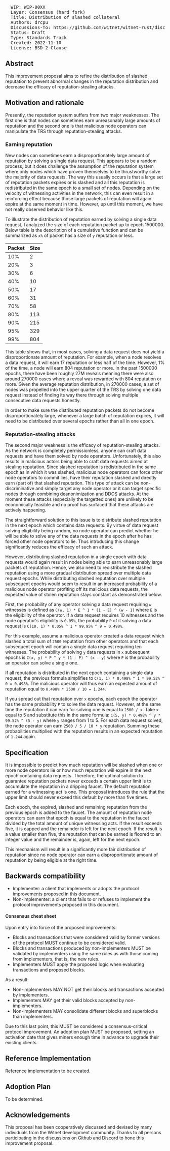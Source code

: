 <pre>
  WIP: WIP-00XX
  Layer: Consensus (hard fork)
  Title: Distribution of slashed collateral
  Authors: drcpu <drcpu@protonmail.com>
  Discussions-To: https://github.com/witnet/witnet-rust/discussions/2271
  Status: Draft
  Type: Standards Track
  Created: 2022-11-10
  License: BSD-2-Clause
</pre>

## Abstract

This improvement proposal aims to refine the distribution of slashed reputation to prevent abnormal changes in the reputation distribution and decrease the efficacy of reputation-stealing attacks.

## Motivation and rationale

Presently, the reputation system suffers from two major weaknesses. The first one is that nodes can sometimes earn unreasonably large amounts of reputation and the second one is that malicious node operators can manipulate the TRS through reputation-stealing attacks.

### Earning reputation

New nodes can sometimes earn a disproportionately large amount of reputation by solving a single data request. This appears to be a random process, but it does challenge the assumption of the reputation system where only nodes which have proven themselves to be thrustworthy solve the majority of data requests. The way this usually occurs is that a large set of reputation packets expires or is slashed and all this reputation is redistributed in the same epoch to a small set of nodes. Depending on the velocity of witnessing activities in the network, this can even result in a reinforcing effect because those large packets of reputation will again expire at the same moment in time. However, up until this moment, we have not really observed behavior like this.

To illustrate the distribution of reputation earned by solving a single data request, I analyzed the size of each reputation packet up to epoch 1500000. Below table is the description of a cumulative function and can be summarized as `x%` of packet has a size of `y` reputation or less.

| Packet | Size |
|--------|------|
|   10%  |    2 |
|   20%  |    3 |
|   30%  |    6 |
|   40%  |   10 |
|   50%  |   17 |
|   60%  |   31 |
|   70%  |   58 |
|   80%  |  113 |
|   90%  |  215 |
|   95%  |  329 |
|   99%  |  804 |

This table shows that, in most cases, solving a data request does not yield a disproportionate amount of reputation. For example, when a node resolves a data request, it will earn 17 reputation or less half of the time. However, 1% of the time, a node will earn 804 reputation or more. In the past 1500000 epochs, there have been roughly 27M reveals meaning there were also around 270000 cases where a reveal was rewarded with 804 reputation or more. Given the average reputation distribution, in 270000 cases, a set of nodes was propelled into the upper quarter of the TRS by solving one data request instead of finding its way there through solving multiple consecutive data requests honestly.

In order to make sure the distributed reputation packets do not become disproportionately large, whenever a large batch of reputation expires, it will need to be distributed over several epochs rather than all in one epoch.

### Reputation-stealing attacks

The second major weakness is the efficacy of reputation-stealing attacks. As the network is completely permissionless, anyone can craft data requests and have them solved by node operators. Unfortunately, this also results in malicious actors being able to craft data requests aimed at stealing reputation. Since slashed reputation is redistributed in the same epoch as in which it was slashed, malicious node operators can force other node operators to commit lies, have their reputation slashed and directly earn (part of) that slashed reputation. This type of attack can be non-discriminative and simply target any node operator or it can target specific nodes through combining deanonimization and DDOS attacks. At the moment these attacks (especially the targetted ones) are unlikely to be economically feasible and no proof has surfaced that these attacks are actively happening.

The straightforward solution to this issue is to distribute slashed reputation in the next epoch which contains data requests. By virtue of data request solving eligibility being random, no node operator can predict whether he will be able to solve any of the data requests in the epoch after he has forced other node operators to lie. Thus introducing this change significantly reduces the efficacy of such an attack.

However, distributing slashed reputation in a single epoch with data requests would again result in nodes being able to earn unreasonably large packets of reputation. Hence, we also need to redistribute the slashed reputation using a more gradual distribution spread over multiple data request epochs. While distributing slashed reputation over multiple subsequent epochs would seem to result in an increased probability of a malicious node operator profiting off its malicious data requests, the expected value of stolen reputation stays constant as demonstrated below.

First, the probability of any operator solving a data request requiring `w` witnesses is defined as `C(w, 1) * E ^ 1 * (1 - E) ^ (w - 1)` where `E` is the eligibility of the operator. If a data request requires 10 witnesses and the node operator's eligibility is `0.05%`, the probability `P` of it solving a data request is `C(10, 1) * 0.05% ^ 1 * 99.95% ^ 9 = 0.498%`.

For this example, assume a malicious operator created a data request which slashed a total sum of `2500` reputation from other operators and that each subsequent epoch will contain a single data request requiring ten witnesses. The probability of solving `y` data requests in `x` subsequent epochs is `C(x, y) * P ^ y * (1 - P) ^ (x - y)` where `P` is the probability an operator can solve a single one.

If all reputation is distributed in the next epoch containing a single data request, the previous formula simplifies to `C(1, 1) * 0.498% ^ 1 * 99.52% ^ 0 = 0.498%`. The malicious operator will thus earn an expected amount of reputation equal to `0.498% * 2500 / 10 = 1.244`.

If you spread out that reputation over `x` epochs, each epoch the operator has the same probability `P` to solve the data request. However, at the same time the reputation it can earn for solving one is equal to `2500 / x`. Take `x` equal to 5 and substitute this in the same formula: `C(5, y) * 0.498% ^ y * 99.52% ^ (5 - y)` where `y` ranges from 1 to 5. For each data request solved, the node operator can earn `2500 / 5 / 10 * y` reputation. Summing these probabilities multiplied with the reputation results in an expected reputation of `1.244` again.

## Specification

It is impossible to predict how much reputation will be slashed when one or more node operators lie or how much reputation will expire in the next epoch containing data requests. Therefore, the optimal solution to guarantee reputation packets never exceeds a certain upper limit is to accumulate the reputation in a dripping faucet. The default reputation earned for a witnessing act is one. This proposal introduces the rule that the upper limit should never exceed this default by more than five times.

Each epoch, the expired, slashed and remaining reputation from the previous epoch is added to the faucet. The amount of reputation node operators can earn that epoch is equal to the reputation in the faucet divided by the total amount of unique witnessing acts. If the result exceeds five, it is capped and the remainder is left for the next epoch. If the result is a value smaller than five, the reputation that can be earned is floored to an integer value and the remainder is, again, left for the next epoch.

This mechanism will result in a significantly more fair distribution of reputation since no node operator can earn a disproportionate amount of reputation by being eligible at the right time.

## Backwards compatibility

- Implementer: a client that implements or adopts the protocol improvements proposed in this document.
- Non-implementer: a client that fails to or refuses to implement the protocol improvements proposed in this document.

#### Consensus cheat sheet

Upon entry into force of the proposed improvements:

- Blocks and transactions that were considered valid by former versions of the protocol MUST continue to be considered valid.
- Blocks and transactions produced by non-implementers MUST be validated by implementers using the same rules as with those coming from implementers, that is, the new rules.
- Implementers MUST apply the proposed logic when evaluating transactions and proposed blocks.

As a result:

- Non-implementers MAY NOT get their blocks and transactions accepted by implementers.
- Implementers MAY get their valid blocks accepted by non-implementers.
- Non-implementers MAY consolidate different blocks and superblocks than implementers.

Due to this last point, this MUST be considered a consensus-critical protocol improvement. An adoption plan MUST be proposed, setting an activation date that gives miners enough time in advance to upgrade their existing clients.

## Reference Implementation

Reference implementation to be created.

## Adoption Plan

To be determined.

## Acknowledgements

This proposal has been cooperatively discussed and devised by many individuals from the Witnet development community. Thanks to all persons participating in the discussions on Github and Discord to hone this improvement proposal.
